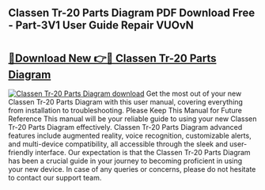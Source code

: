 ## Classen Tr-20 Parts Diagram PDF Download Free - Part-3V1 User Guide Repair VUOvN

# <h2><a href="http://dfnur5.blite.top/?on=Classen+Tr-20+Parts+Diagram">🔗Download New 👉🔴 Classen Tr-20 Parts Diagram</a></h2>

[![Classen Tr-20 Parts Diagram download](https://i.imgur.com/lujVjoI.png)](http://dfnur5.blite.top/?on=Classen+Tr-20+Parts+Diagram)
Get the most out of your new Classen Tr-20 Parts Diagram with this user manual, covering everything from installation to troubleshooting. Please Keep This Manual for Future Reference This manual will be your reliable guide to using your new Classen Tr-20 Parts Diagram effectively. Classen Tr-20 Parts Diagram advanced features include augmented reality, voice recognition, customizable alerts, and multi-device compatibility, all accessible through the sleek and user-friendly interface. Our expectation is that the Classen Tr-20 Parts Diagram has been a crucial guide in your journey to becoming proficient in using your new device. In case of any queries or concerns, please do not hesitate to contact our support team.

